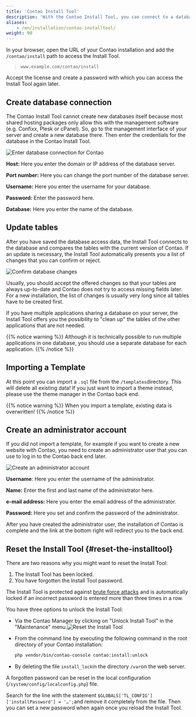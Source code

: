 ```yaml
---
title: 'Contao Install Tool'
description: 'With the Contao Install Tool, you can connect to a database, update tables, import templates and create an administrator account.'
aliases:
    - /en/installation/contao-installtool/
weight: 90
---
```


In your browser, open the URL of your Contao installation and add the `/contao/install` path to access the Install Tool.

> `www.example.com/contao/install`

Accept the license and create a password with which you can access the Install Tool again later.

## Create database connection

The Contao Install Tool cannot create new databases itself because most shared hosting packages only allow this with the management software (e.g. Confixx, Plesk or cPanel). So, go to the management interface of your server and create a new database there. Then enter the credentials for the database in the Contao Install Tool.

![Enter database connection for Contao](/de/installation/images/en/installtool-database-connection.png?classes=shadow)

**Host:** Here you enter the domain or IP address of the database server.

**Port number:** Here you can change the port number of the database server.

**Username:** Here you enter the username for your database.

**Password:** Enter the password here.

**Database:** Here you enter the name of the database.

## Update tables

After you have saved the database access data, the Install Tool connects to the database and compares the tables with the current version of Contao. If an update is necessary, the Install Tool automatically presents you a list of changes that you can confirm or reject.

![Confirm database changes](/de/installation/images/en/installtool-installing-schema.png?classes=shadow)

Usually, you should accept the offered changes so that your tables are always up-to-date and Contao does not try to access missing fields later. For a new installation, the list of changes is usually very long since all tables have to be created first.

If you have multiple applications sharing a database on your server, the Install Tool offers you the possibility to "clean up" the tables of the other applications that are not needed.

{{% notice warning %}}
Although it is technically possible to run multiple applications in one database, you should use a separate database for each application.
{{% /notice %}}

## Importing a Template

At this point you can import a `.sql` file from the `/templates`directory. This will delete all existing data! If you just want to import a theme instead, please use the theme manager in the Contao back end.

{{% notice warning %}}
When you import a template, existing data is overwritten! 
{{% /notice %}}

## Create an administrator account

If you did not import a template, for example if you want to create a new website with Contao, you need to create an administrator user that you can use to log in to the Contao back end later.

![Create an administrator account](/de/installation/images/en/installtool-create-admin-account.png?classes=shadow)

**Username**: Here you enter the username of the administrator.

**Name:** Enter the first and last name of the administrator here.

**e-mail address:** Here you enter the email address of the administrator.

**Password:** Here you set and confirm the password of the administrator.

After you have created the administrator user, the installation of Contao is complete and the link at the bottom right
will redirect you to the back end.


## Reset the Install Tool {#reset-the-installtool}

There are two reasons why you might want to reset the Install Tool:

1. The Install Tool has been locked.
2. You have forgotten the Install Tool password.

The Install Tool is protected against [brute force attacks](https://de.wikipedia.org/wiki/Brute-Force-Methode) and is automatically locked if an incorrect password is entered more than three times in a row.

You have three options to unlock the Install Tool:

- Via the Contao Manager by clicking on "Unlock Install Tool" in the "Maintenance" menu.![Reset the Install Tool](/de/installation/images/en/unlock-install-tool-manager.png?classes=shadow)
- From the command line by executing the following command in the root directory of your Contao installation:
  
  ```bash
  php vendor/bin/contao-console contao:install:unlock
  ```
- By deleting the file `install_lock`in the directory `/var`on the web server.

A forgotten password can be reset in the local configuration (`/system/config/localconfig.php`) file.

Search for the line with the statement `$GLOBALS['TL_CONFIG']['installPassword'] = '…';`and remove it completely from the file. Then you can set a new password when again once you reload the Install Tool.
